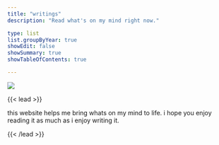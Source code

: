 ```yaml
---
title: "writings"
description: "Read what's on my mind right now."

type: list
list.groupByYear: true
showEdit: false
showSummary: true
showTableOfContents: true

---
```


![][image-1]

{{< lead >}}

this website helps me bring whats on my  mind to life. i hope you enjoy reading it as much as i enjoy writing it.

{{< /lead >}}

[image-1]:	cover.jpg
